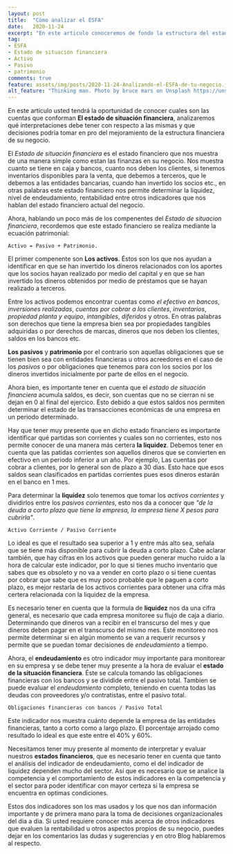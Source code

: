 ```yaml
---
layout: post
title:  "Cómo analizar el ESFA"
date:   2020-11-24
excerpt: "En este articulo conoceremos de fondo la estructura del estado de situacion financiera, entenderemos cómo se deben leer e interpretar las cifras en el ESFA, lo que nos permite tomar decisiones en su negocio de manera más eficiente y certera."
tag:
- ESFA
- Estado de situación financiera  
- Activo
- Pasivo
- patrimonio
comments: true
feature: assets/img/posts/2020-11-24-Analizando-el-ESFA-de-tu-negocio.jpg
alt_feature: "Thinking man. Photo by bruce mars on Unsplash https://unsplash.com/photos/0aX51h4WvAk"
---
```


En este artículo usted tendrá la  oportunidad de conocer
cuales son las cuentas que conforman **El estado de situación financiera**,
analizaremos qué interpretaciones debe tener con respecto a las mismas
y que decisiones podría tomar en pro del mejoramiento de la estructura
financiera de su negocio.

El *Estado de situación financiera* es el estado financiero que nos muestra
de una manera simple como estan las finanzas en su negocio. Nos muestra cuanto
se tiene en caja y bancos, cuanto nos deben los clientes, si tenemos
inventarios disponibles para la venta, que debemos a terceros, que le debemos a
las entidades bancarias, cuando han invertido los socios etc., en otras palabras
este estado financiero nos permite determinar la liquidez, nivel de endeudamiento,
rentabilidad entre otros indicadores que nos hablan del estado financiero actual
del negocio.

Ahora, hablando un poco más de los compenentes del *Estado de situacion financiera*,
recordemos que este estado financiero se realiza mediante la ecuación patrimonial:

```
Activo = Pasivo + Patrimonio.
```

El primer compenente son **Los activos**. Éstos son los que nos ayudan
a identificar en que se han invertido los dineros relacionados con los aportes
que los socios hayan realizado por medio del capital y en que se han invertido los
dineros obtenidos por medio de préstamos que se hayan realizado a terceros.

Entre los activos podemos encontrar cuentas como *el efectivo en bancos*, *inversiones realizadas*,
*cuentas por cobrar a los clientes*, *inventarios*, *propiedad planta y equipo*,
*intangibles*, *diferidos* y otros. En otras palabras son derechos que tiene la empresa bien sea
por propiedades tangibles adquiridas o por derechos de marcas, dineros que nos deben los clientes,
saldos en los bancos etc.

**Los pasivos** y **patrimonio** por el contrario son aquellas obligaciones
que se tienen bien sea con entidades financieras u otros acreedores en el caso de
los *pasivos* o por obligaciones que tenemos para con los socios por los dineros invertidos
inicialmente por parte de ellos en el negocio.

Ahora bien, es importante tener en cuenta que el *estado de situación financiera* acumula saldos,
es decir, son cuentas que no se cierran ni se dejan en 0 al final del ejercico.
Esto debido a que estos saldos nos permiten determinar el estado de las transacciones
económicas de una empresa en un periodo determinado.

Hay que tener muy presente que en dicho estado financiero es importante identificar qué partidas
son corrientes y cuales son no corrientes, esto nos permite conocer de una manera más certera
**la liquidez**. Debemos tener en cuenta que las patidas corrientes son aquellos dineros
que se convierten en efectivo en un periodo inferior a un año. Por ejemplo, Las cuentas por cobrar
a clientes, por lo general son de plazo a 30 dias. Esto hace que esos saldos sean clasificados
en partidas corrientes pues esos dineros estarán en el banco en 1 mes.

Para determinar la **liquidez** solo tenemos que tomar los *activos corrientes* y dividirlos entre los *pasivos corrientes*,
esto nos da a conocer que *"de la deuda a corto plazo que tiene la empresa, la empresa tiene X pesos para cubrirla"*.

```
Activo Corriente / Pasivo Corriente
```

Lo ideal es que el resultado sea superior a 1 y entre más alto sea, señala que se tiene más disponible
para cubrir la deuda a corto plazo. Cabe aclarar también, que hay cifras en los activos que pueden generar
mucho ruido a la hora de calcular este indicador, por lo que si tienes mucho inventario que sabes que es obsoleto
y no va a vender en corto plazo o si tiene cuentas por cobrar que sabe que es muy poco probable que le paguen a corto plazo,
es mejor restarla de los activos corrientes para obtener una cifra más certera relacionada con la liquidez de la empresa.

Es necesario tener en cuenta que la formula de **liquidez** nos da una cifra general, es necesario
que cada empresa monitoree su flujo de caja a diario. Determinando que dineros van a recibir en el
transcurso del mes y que dineros deben pagar en el transcurso del mismo mes. Este monitoreo nos permite
determinar si en algún momento se van a requerir recursos y permite que se puedan tomar decisiones
de *endeudamiento* a tiempo.

Ahora, el **endeudamiento** es otro indicador muy importante para monitorear en su empresa y
se debe tener muy presente a la hora de evaluar el **estado de la situación financiera**. Éste se calcula
tomando las obligaciones financieras con los bancos y se  dividide entre el pasivo total. Tambien se puede evaluar el
*endeudamiento* completo, teniendo en cuenta todas las deudas con proveedores y/o contratistas, entre el pasivo total.

```
Obligaciones financieras con bancos / Pasivo Total
```

Este indicador nos muestra cuánto depende la empresa de las entidades financieras, tanto a corto como a largo plazo.
El porcentaje arrojado como resultado lo ideal es que este entre el 40% y 60%.

Necesitamos tener muy presente al momento de interpretar y evaluar nuestros **estados financieros**,
que es necesario tener en cuenta que tanto el análisis del indicador de endeudamiento,
como el del indicador de liquidez dependen mucho del sector.
Así que es necesario que se analice la competencia y el comportamiento de estos indicadores en la competencia
y el sector para poder identificar con mayor certeza si la empresa se encuentra en optimas condiciones.

Estos dos indicadores son los mas usados y los que nos dan información importante
y de primera mano para la toma de decisiones organizacionales del dia a dia. Si usted requiere conocer
más acerca de otros indicadores que evaluen la rentabilidad u otros aspectos propios de su negocio,
puedes dejar en los comentarios las dudas y sugerencias y en otro Blog hablaremos al respecto.
